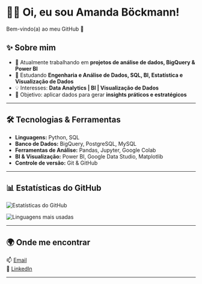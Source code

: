 # 👩‍💻 Oi, eu sou Amanda Böckmann!  

Bem-vindo(a) ao meu GitHub 🚀  

## ✨ Sobre mim  
- 🔭 Atualmente trabalhando em **projetos de análise de dados, BigQuery & Power BI**  
- 🌱 Estudando **Engenharia e Análise de Dados, SQL, BI, Estatística e Visualização de Dados**  
- 💡 Interesses: **Data Analytics | BI | Visualização de Dados**  
- 🎯 Objetivo: aplicar dados para gerar **insights práticos e estratégicos**  

---

## 🛠️ Tecnologias & Ferramentas  
- **Linguagens:** Python, SQL  
- **Banco de Dados:** BigQuery, PostgreSQL, MySQL  
- **Ferramentas de Análise:** Pandas, Jupyter, Google Colab  
- **BI & Visualização:** Power BI, Google Data Studio, Matplotlib  
- **Controle de versão:** Git & GitHub  

---

## 📊 Estatísticas do GitHub  
![Estatísticas do GitHub](https://github-readme-stats.vercel.app/api?username=amandabockmann&show_icons=true&theme=radical)  

![Linguagens mais usadas](https://github-readme-stats.vercel.app/api/top-langs/?username=amandabockmann&layout=compact&theme=radical)  

---

## 🌍 Onde me encontrar  
📫 [Email](mailto:amandabockmann@gmail.com)  
💼 [LinkedIn](https://linkedin.com/in/amanda-bockmann/)  
  

---

